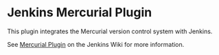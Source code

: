 Jenkins Mercurial Plugin
=========================

This plugin integrates the Mercurial version control system with Jenkins.

See [Mercurial Plugin](https://wiki.jenkins-ci.org/display/JENKINS/Mercurial+Plugin) on the Jenkins Wiki for more information.
